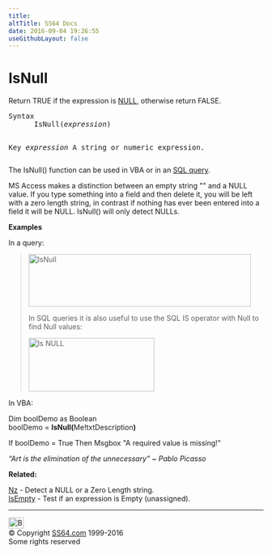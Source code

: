 ```yaml
---
title:
altTitle: SS64 Docs
date: 2016-09-04 19:26:55
useGithubLayout: false
---
```

<!-- #BeginLibraryItem "/Library/head_access.lbi" --><!-- #EndLibraryItem --><h1>IsNull</h1>
<p>  Return  TRUE if the expression is <a href="syntax-null.html">NULL</a>, otherwise return FALSE.</p>
<pre>Syntax
      IsNull(<i>expression</i>)

Key
   <i>expression</i>    A string or numeric expression.</pre>
<p>The IsNull() function can be used in VBA or in an <a href="syntax-functions.html">SQL query</a>.</p>
<p>MS Access makes a distinction between an empty string "" and a NULL value. If you type something into a field and then delete it, you will be left with a zero length string, in contrast if nothing has ever been entered into a field it will be NULL. IsNull() will only detect NULLs. </p>
<p><b>Examples</b></p>
<p>In a query:</p>
<blockquote>
<p><img src="isnull.png" width="439" height="104" alt="IsNull"></p>
<p>In SQL queries  it is also useful to use the SQL <span class="code">IS</span> operator with <span class="code">Null</span> to find Null values:</p>
<p><img src="null.png" width="248" height="106" alt="Is NULL"></p>
</blockquote>
<p>In VBA:</p>
<p><span class="code">Dim boolDemo as Boolean<br>
boolDemo = <b>IsNull(</b>Me!txtDescription<b>)</b><br>

If boolDemo = True Then Msgbox "A required value is missing!"</span></p>
<p class="quote"><i>“Art is the elimination of the unnecessary” ~ Pablo Picasso</i></p>
<p><b>Related:</b></p>
<p><a href="nz.html">Nz</a> - Detect a NULL or   a Zero Length string.<br>
<a href="isempty.html">IsEmpty</a> - Test if an expression is Empty (unassigned).</p>
<!-- #BeginLibraryItem "/Library/foot_access.lbi" --><p>
<!-- access -->

<hr>
<div id="bl" class="footer"><a href="isnull.html#"><img src="../images/top.png" width="30" height="22" alt="Back to the Top"></a></div>
<div id="br" class="footer, tagline">© Copyright <a href="../index.html">SS64.com</a> 1999-2016<br>
Some rights reserved</div><!-- #EndLibraryItem -->

